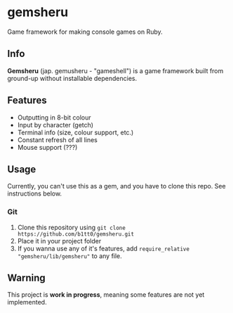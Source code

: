 # gemsheru
Game framework for making console games on Ruby.

## Info
**Gemsheru** (jap. gemusheru - "gameshell") is a game framework built from ground-up without installable dependencies.

## Features
* Outputting in 8-bit colour
* Input by character (getch)
* Terminal info (size, colour support, etc.)
* Constant refresh of all lines
* Mouse support (???)

## Usage
Currently, you can't use this as a gem, and you have to clone this repo. See instructions below.
### Git
1. Clone this repository using `git clone https://github.com/b1tt0/gemsheru.git`
2. Place it in your project folder
3. If you wanna use any of it's features, add `require_relative "gemsheru/lib/gemsheru"` to any file.

## Warning
This project is **work in progress**, meaning some features are not yet implemented.
